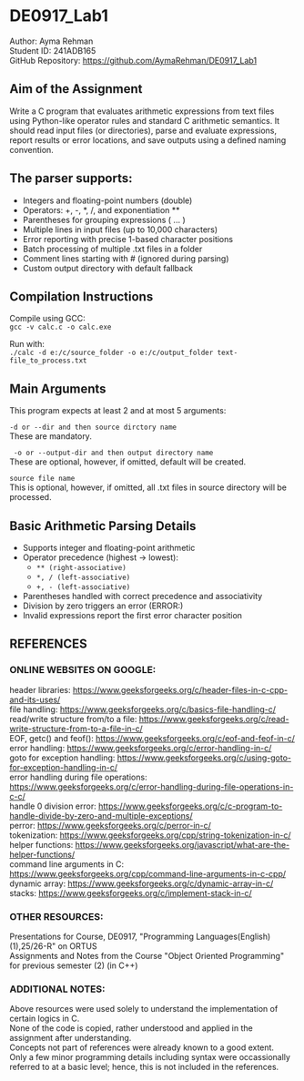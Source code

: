 # DE0917_Lab1

Author: Ayma Rehman  
Student ID: 241ADB165  
GitHub Repository: https://github.com/AymaRehman/DE0917_Lab1   

## Aim of the Assignment

Write a C program that evaluates arithmetic expressions from text files using Python-like operator rules and standard C arithmetic semantics. It should read input files (or directories), parse and evaluate expressions, report results or error locations, and save outputs using a defined naming convention.  

## The parser supports:

- Integers and floating-point numbers (double)  
- Operators: +, -, *, /, and exponentiation **  
- Parentheses for grouping expressions ( ... )  
- Multiple lines in input files (up to 10,000 characters)  
- Error reporting with precise 1-based character positions  
- Batch processing of multiple .txt files in a folder  
- Comment lines starting with # (ignored during parsing)  
- Custom output directory with default fallback  

## Compilation Instructions

Compile using GCC:  
`gcc -v calc.c -o calc.exe`    

Run with:  
`./calc -d e:/c/source_folder -o e:/c/output_folder text-file_to_process.txt`  

## Main Arguments  

This program expects at least 2 and at most 5 arguments:  

`-d or --dir and then source dirctory name`  
These are mandatory.  

` -o or --output-dir and then output directory name`   
These are optional, however, if omitted, default will be created.  

`source file name`  
This is optional, however, if omitted, all .txt files in source directory will be processed.  

## Basic Arithmetic Parsing Details  

- Supports integer and floating-point arithmetic  
- Operator precedence (highest → lowest):  
  - `** (right-associative)`  
  - `*, / (left-associative)`  
  - `+, - (left-associative)`  
- Parentheses handled with correct precedence and associativity  
- Division by zero triggers an error (ERROR:<position>)  
- Invalid expressions report the first error character position  

## REFERENCES  

### ONLINE WEBSITES ON GOOGLE:  

header libraries: https://www.geeksforgeeks.org/c/header-files-in-c-cpp-and-its-uses/  
file handling: https://www.geeksforgeeks.org/c/basics-file-handling-c/  
read/write structure from/to a file: https://www.geeksforgeeks.org/c/read-write-structure-from-to-a-file-in-c/  
EOF, getc() and feof(): https://www.geeksforgeeks.org/c/eof-and-feof-in-c/  
error handling: https://www.geeksforgeeks.org/c/error-handling-in-c/  
goto for exception handling: https://www.geeksforgeeks.org/c/using-goto-for-exception-handling-in-c/   
error handling during file operations: https://www.geeksforgeeks.org/c/error-handling-during-file-operations-in-c-c/  
handle 0 division error: https://www.geeksforgeeks.org/c/c-program-to-handle-divide-by-zero-and-multiple-exceptions/  
perror: https://www.geeksforgeeks.org/c/perror-in-c/  
tokenization: https://www.geeksforgeeks.org/cpp/string-tokenization-in-c/  
helper functions: https://www.geeksforgeeks.org/javascript/what-are-the-helper-functions/  
command line arguments in C: https://www.geeksforgeeks.org/cpp/command-line-arguments-in-c-cpp/   
dynamic array: https://www.geeksforgeeks.org/c/dynamic-array-in-c/  
stacks: https://www.geeksforgeeks.org/c/implement-stack-in-c/  
  
### OTHER RESOURCES:  
 
Presentations for Course, DE0917, "Programming Languages(English)(1),25/26-R" on ORTUS  
Assignments and Notes from the Course "Object Oriented Programming" for previous semester (2) (in C++)   

### ADDITIONAL NOTES:  

Above resources were used solely to understand the implementation of certain logics in C.  
None of the code is copied, rather understood and applied in the assignment after understanding.  
Concepts not part of references were already known to a good extent.  
Only a few minor programming details including syntax were occassionally referred to at a basic level; hence, this is not included in the references.  
